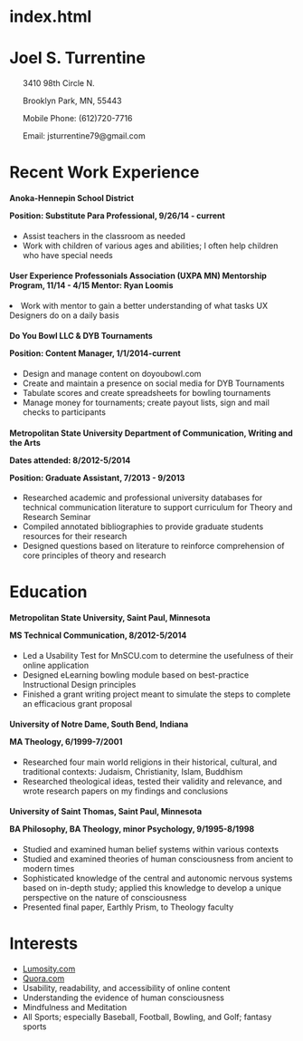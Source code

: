 index.html
==========
<html>
  <head>
    <link type="text/css" rel="stylesheet" href="stylesheets/main.css" />
  </head>

<body>
	<div class="container">
  	  <h1>Joel S. Turrentine</h1>
  	  <ul>3410 98th Circle N.</ul>
  	  <ul>Brooklyn Park, MN, 55443</ul>
  	  <ul>Mobile Phone: (612)720-7716</ul>
  	  <ul>Email: jsturrentine79@gmail.com</ul>
  	    </div>
   <div class="jumbotron">     
   <div class="container">
     <h1>Recent Work Experience</h1>
     </div>
</div>

<div class="container">  
  <h4>Anoka-Hennepin School District
       <p>Position: Substitute Para Professional, 9/26/14 - current</p></h4><ul>
         <li>Assist teachers in the classroom as needed</li>
         <li>Work with children of various ages and abilities; I often help children who have special 
   needs</li></ul>
   </div>

<div class="container">
        <h4><p>User Experience Professonials Association (UXPA MN) Mentorship Program, 11/14 - 4/15
            Mentor: Ryan Loomis</p></h4>
  <li>Work with mentor to gain a better understanding of what tasks UX Designers do on a daily basis</li></div>

<div class="container">
  <h4>Do You Bowl LLC & DYB Tournaments        
     <p>Position: Content Manager, 1/1/2014-current</p></h4><ul>
       <li>Design and manage content on doyoubowl.com</li>
       <li>Create and maintain a presence on social media for DYB Tournaments</li>
       <li>Tabulate scores and create spreadsheets for bowling tournaments</li>
       <li>Manage money for tournaments; create payout lists, sign and mail checks to participants</li></ul>
       </div>

<div class="container">
  <h4>Metropolitan State University Department of Communication, Writing and the Arts
    <p>Dates attended: 8/2012-5/2014</p>
     <p>Position: Graduate Assistant, 7/2013 - 9/2013</p></h4><ul>      
     <li>Researched academic and professional university databases for technical communication  
   literature to support curriculum for Theory and Research Seminar</li>
        <li>Compiled annotated bibliographies to provide graduate students resources for their research</li>
         <li>Designed questions based on literature to reinforce comprehension of core principles of theory 
  and research</li></ul>
</div>
          
<div class="jumbotron">
<div class="container"><h1>Education</h1></div></div>

<div class="container">
  <h4>Metropolitan State University, Saint Paul, Minnesota
<p>MS Technical Communication, 8/2012-5/2014</p></h4><ul>
    <li>Led a Usability Test for MnSCU.com to determine the usefulness of their online application</li>
     <li>Designed eLearning bowling module based on best-practice Instructional Design principles</li>
     <li>Finished a grant writing project meant to simulate the steps to complete an efficacious grant 
   proposal</li></ul>
</div>
   
 <div class="container">
 <h4>University of Notre Dame, South Bend, Indiana
 <p>MA Theology, 6/1999-7/2001</p></h4><ul>
   <li>Researched four main world religions in their historical, cultural, and traditional contexts: 
   Judaism, Christianity, Islam, Buddhism</li>
   <li>Researched theological ideas, tested their validity and relevance, and wrote research papers on 
   my findings and conclusions</li></ul></div>
   
<div class="container">
 <h4>University of Saint Thomas, Saint Paul, Minnesota
 <p>BA Philosophy, BA Theology, minor Psychology, 9/1995-8/1998</p></h4><ul>
   <li>Studied and examined human belief systems within various contexts</li>
   <li>Studied and examined theories of human consciousness from ancient to modern times</li>
   <li>Sophisticated knowledge of the central and autonomic nervous systems based on in-depth study; 
   applied this knowledge to develop a unique perspective on the nature of consciousness</li>
   <li>Presented final paper, Earthly Prism, to Theology faculty</li></ul></div>
 
 <div class="jumbotron">
 <div class="container">
  <h1>Interests</h1><ul>
    <li><a href="http://www.lumosity.com">Lumosity.com</a></li>
    <li><a href="http://www.quora.com">Quora.com</a></li>
    <li>Usability, readability, and accessibility of online content</li>
    <li>Understanding the evidence of human consciousness</li>
    <li>Mindfulness and Meditation</li>
    <li>All Sports; especially Baseball, Football, Bowling, and Golf; fantasy sports</li></ul></div>
  


   </body>
        </html>

